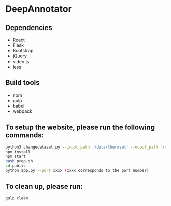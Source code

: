 # DeepAnnotator
## Dependencies
* React
* Flask
* Bootstrap
* jQuery
* video.js
* less

## Build tools
* npm
* gulp
* babel
* webpack

## To setup the website, please run the following commands:
```bash
python3 changedataset.py --input_path '/data/thermset' --ouput_path '/data/deepannotator' (optional: if your dataset is not datasetname->folder->*.jpg/png format)
npm install
npm start
bash prep.sh
cd public
python app.py --port xxxx (xxxx corresponds to the port number)
```

## To clean up, please run:
```bash
gulp clean
```
